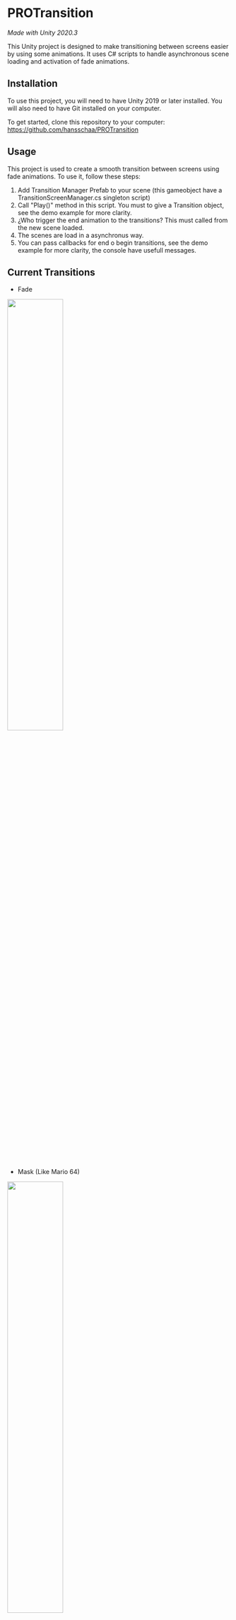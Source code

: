 # PROTransition

*Made with Unity 2020.3*

This Unity project is designed to make transitioning between screens easier by using some animations. It uses C# scripts to handle asynchronous scene loading and activation of fade animations. 



## Installation
To use this project, you will need to have Unity 2019 or later installed. You will also need to have Git installed on your computer.

To get started, clone this repository to your computer:
https://github.com/hansschaa/PROTransition

## Usage
This project is used to create a smooth transition between screens using fade animations. To use it, follow these steps:

1. Add Transition Manager Prefab to your scene (this gameobject have a TransitionScreenManager.cs singleton script)
2. Call "Play()" method in this script. You must to give a Transition object, see the demo example for more clarity.
3. ¿Who trigger the end animation to the transitions? This must called from the new scene loaded.
4. The scenes are load in a asynchronus way.
5. You can pass callbacks for end o begin transitions, see the demo example for more clarity, the console have usefull messages.


## Current Transitions
- Fade
<img src="https://user-images.githubusercontent.com/13873346/219246119-aa337f29-975b-4eec-abc4-c821c3e8334f.gif" width="50%" height="50%"/>

- Mask (Like Mario 64)
<img src="https://user-images.githubusercontent.com/13873346/219246691-bbe7537d-f78e-417f-a396-e94b7de904fe.gif" width="50%" height="50%"/>

- Filled Image Horizonta/Vertical
<img src="https://user-images.githubusercontent.com/13873346/220031536-21676f58-9d32-48f5-b8a2-5cb9c19ba5e5.gif" width="50%" height="50%"/>

- Others (WIP)

## Contributions
If you want to contribute to this project, feel free to send a pull request. Make sure to include a detailed description of the changes you have made and ensure your code adheres to Unity's style guidelines.
